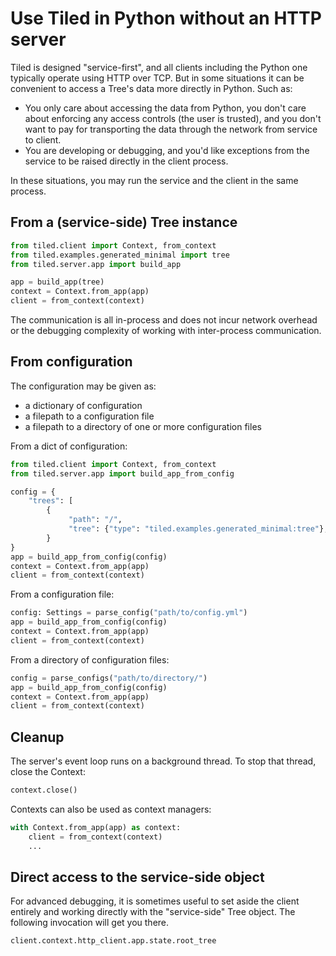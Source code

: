 # Use Tiled in Python without an HTTP server

Tiled is designed "service-first", and all clients including the Python one
typically operate using HTTP over TCP. But in some situations it can be
convenient to access a Tree's data more directly in Python. Such as:

* You only care about accessing the data from Python, you don't care about
  enforcing any access controls (the user is trusted), and you don't want to pay
  for transporting the data through the network from service to client.
* You are developing or debugging, and you'd like exceptions from the service
  to be raised directly in the client process.

In these situations, you may run the service and the client in the same process.

## From a (service-side) Tree instance

```py
from tiled.client import Context, from_context
from tiled.examples.generated_minimal import tree
from tiled.server.app import build_app

app = build_app(tree)
context = Context.from_app(app)
client = from_context(context)
```

The communication is all in-process and does not incur network overhead
or the debugging complexity of working with inter-process communication.

## From configuration

The configuration may be given as:

* a dictionary of configuration
* a filepath to a configuration file
* a filepath to a directory of one or more configuration files

From a dict of configuration:

```py
from tiled.client import Context, from_context
from tiled.server.app import build_app_from_config

config = {
    "trees": [
        {
             "path": "/",
             "tree": {"type": "tiled.examples.generated_minimal:tree"},
        }
}
app = build_app_from_config(config)
context = Context.from_app(app)
client = from_context(context)
```

From a configuration file:

```py
config: Settings = parse_config("path/to/config.yml")
app = build_app_from_config(config)
context = Context.from_app(app)
client = from_context(context)
```

From a directory of configuration files:

```py
config = parse_configs("path/to/directory/")
app = build_app_from_config(config)
context = Context.from_app(app)
client = from_context(context)
```

## Cleanup

The server's event loop runs on a background thread. To stop that thread, close
the Context:

```py
context.close()
```

Contexts can also be used as context managers:

```py
with Context.from_app(app) as context:
    client = from_context(context)
    ...
```

## Direct access to the service-side object

For advanced debugging, it is sometimes useful to set aside the client
entirely and working directly with the "service-side" Tree object.
The following invocation will get you there.

```py
client.context.http_client.app.state.root_tree
```
